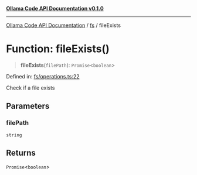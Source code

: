 [**Ollama Code API Documentation v0.1.0**](../../README.md)

***

[Ollama Code API Documentation](../../modules.md) / [fs](../README.md) / fileExists

# Function: fileExists()

> **fileExists**(`filePath`): `Promise`\<`boolean`\>

Defined in: [fs/operations.ts:22](https://github.com/erichchampion/ollama-code/blob/9a797208bc9e993c86c1b8d84dd48ab6c5c7989f/ollama-code/src/fs/operations.ts#L22)

Check if a file exists

## Parameters

### filePath

`string`

## Returns

`Promise`\<`boolean`\>
